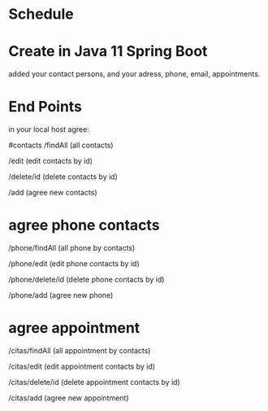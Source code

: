 # Schedule

# Create in Java 11 Spring Boot

added your contact persons, and your adress, phone, email, appointments.

# End Points

in your local host agree:

#contacts
/findAll  (all contacts)

/edit   (edit contacts by id)

/delete/id  (delete contacts by id)

/add (agree new contacts)

# agree phone contacts

/phone/findAll  (all phone by contacts)

/phone/edit   (edit phone contacts by id)

/phone/delete/id  (delete phone contacts by id)

/phone/add (agree new phone)

# agree appointment

/citas/findAll  (all appointment by contacts)

/citas/edit   (edit appointment contacts by id)

/citas/delete/id  (delete appointment contacts by id)

/citas/add (agree new appointment)



